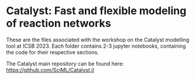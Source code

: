 # Catalyst: Fast and flexible modeling of reaction networks

These are the files associated with the workshop on the Catalyst modelling tool at ICSB 2023. Each folder contains 2-3 jupyter notebooks, containing the code for their respective sections.

The Catalyst main repository can be found here: https://github.com/SciML/Catalyst.jl
